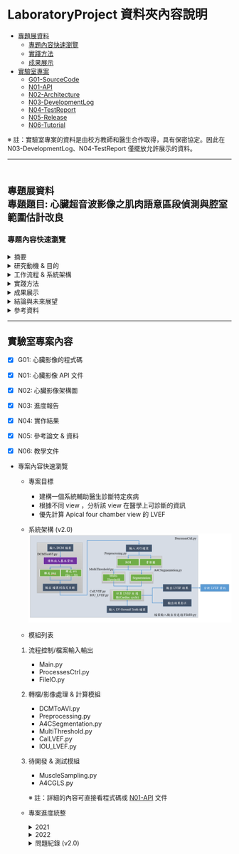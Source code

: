 # LaboratoryProject 資料夾內容說明
* [專題展資料](#independent_study)
    * [專題內容快速瀏覽](#study_browser)
    * [實踐方法](#implement)
    * [成果展示](#result_present) 
* [實驗室專案](#lab_project)
    * [G01-SourceCode](https://github.com/Sapphire0912/LaboratoryProject/tree/main/G01-SourceCode#source_code)
    * [N01-API](https://github.com/Sapphire0912/LaboratoryProject/tree/main/N01-API#api)
    * [N02-Architecture](https://github.com/Sapphire0912/LaboratoryProject/tree/main/N02-Architecture#architecture)
    * [N03-DevelopmentLog](https://github.com/Sapphire0912/LaboratoryProject/tree/main/N03-DevelopmentLog#develop_log)
    * [N04-TestReport](https://github.com/Sapphire0912/LaboratoryProject/tree/main/N04-TestReport#test_report)
    * [N05-Release](https://github.com/Sapphire0912/LaboratoryProject/tree/main/N05-Release#release)
    * [N06-Tutorial](https://github.com/Sapphire0912/LaboratoryProject/tree/main/N06-Tutorial#tutorial)


※ 註：實驗室專案的資料是由校方教師和醫生合作取得，具有保密協定。因此在 N03-DevelopmentLog、N04-TestReport 僅擺放允許展示的資料。
* * *  

<h2 id="independent_study"><br>專題展資料<br/>專題題目: 心臟超音波影像之肌肉語意區段偵測與腔室範圍估計改良</h2> 
<h3 id="study_browser"> 專題內容快速瀏覽 </h3>
<details>
   <summary> 摘要 </summary>
   
&emsp;&emsp;根據世界衛生組織統計，心血管疾病是全球的第一大死因，估計每年奪去 1790 萬人的生命。近年來，超音波的技術有了極大的進步，可以對心臟結構和功能進行評估。心臟超音波的發展可以詳細的顯示人體在正常生理狀態和病理狀態的心臟結構、測量和功能的系列檢查，透過此項技術提高了診斷的準確性。基於與醫生合作的經驗，我們創建了這個醫療項目，使用超音波影像來描繪心肌、瓣膜、腔室，建立一個分析心臟結構測量的系統。這些計算方法，我們 _**基於規則的系統 (rule-based system)**_ 對心臟每個部分進行分類並儲存測量值以供將來機器學習訓練。該系統用於支持連續患者的跟蹤、分析心臟超音波影像，診斷特定疾病降低誤判率，幫助醫生以做出最佳診斷，提高醫療品質。 _**通過與醫生討論，我們列出了疾病及其症狀，開發了一個系統來分析心臟的量測值，以檢測不同類型的疾病**_。
</details>

<details>
   <summary> 研究動機 & 目的 </summary>

&emsp;&emsp;由於心血管疾病一直位於全球十大死因的榜首，直到心臟超音波技術的發展針對心臟結構的評估及測量，使得提高了醫生診斷的準確性。為了診斷特定疾病及降低誤判率，幫助醫生做出最佳診斷，我們採取影像處理的技術對心臟超音波影像進行分析，在不同角度的心臟超音波影像，針對該影像的心臟結構定義腔室及肌肉的位置和範圍。透過與醫生討論，我們開發了一個系統來分析心臟的量測值，除了檢測不同類型的疾病外，同時輔助醫生診斷的一個工具。<br/>
&emsp;&emsp;現今許多計算機視覺的演算法，已被用在自動駕駛系統和臉部識別上。為了達到理想的結果，這些演算法在計算時都需要大量的數據樣本，然而
_**我們採用基於規則的系統，針對心臟的每個部份進行分類，再給予機器學習模型訓練，即使沒有大量的數據也可以達到理想的成果**_。

* 以下條列式敘述研究目的：
1.  為了診斷特定疾病及降低誤判率，達到輔助醫生做出最佳診斷。
2.  不同角度的超音波影像，針對影像的心臟結構定義腔室及肌肉的位置和範圍。
3.  透過與醫生討論，此系統的目標是計算 Apical four chamber view 的 LVEF。
4.  左心室的定義和範圍及二尖瓣位置是首要條件。
</details>

<details>
   <summary> 工作流程 & 系統架構 </summary>

&emsp;&emsp;主要流程分別分為醫院、醫生和系統。關於此系統，我們使用計算機視覺的演算法對心臟結構進行分類並分析測量結果。與其他系統的不同之處在於，我們並沒有使用來自其他資料庫的樣本，而是從醫生獲取患者的心臟超音波影像，真實患者的超音波影像並不像其他資料庫的樣本清晰，我們希望此系統能夠為患者帶來更低的成本，使得可以負擔起個人數據採集和跟蹤系統。
 
<div align=center>
   
   ![圖(一)工作流程圖](https://github.com/Sapphire0912/LaboratoryProject/blob/main/%E5%B0%88%E9%A1%8C%E5%B1%95%E8%B3%87%E6%96%99/image/%E5%B7%A5%E4%BD%9C%E6%B5%81%E7%A8%8B%E5%9C%96.jpg)
   <center>圖 (一) 工作流程圖</center><br><br/>
   
<div align=center>
   
   ![圖(二)系統架構圖](https://github.com/Sapphire0912/LaboratoryProject/blob/main/%E5%B0%88%E9%A1%8C%E5%B1%95%E8%B3%87%E6%96%99/image/%E7%B3%BB%E7%B5%B1%E6%9E%B6%E6%A7%8B%E5%9C%96.JPG)
   <center>圖 (二) 系統架構圖</center>
   
</details>

<details>
   <summary id="implement"> 實踐方法 </summary>  

**※ 註：每個超音波原始圖像的大小為 800 * 600 pixel**

   * 心臟超音波影像敘述  
&emsp;&emsp;心臟超音波已是醫生常用來檢查心臟相關疾病的工具，利用超音波探測物體的距離及大小。在診斷期間，將超音波的探頭放置在患者胸部上方並發射音波，接觸到心臟再反射由探頭接收，進而描繪心臟的影像。心臟超音波通常與都卜勒超音波和彩色都卜勒結合，以評估通過心臟瓣膜的血流。經過不同角度的超音波檢查，可以提供血管及各部分構造更詳細的資訊，可以檢視心臟的大小、收縮情形，進而評估心臟功能是否正常。不同角度的超音波又稱為 View，每個 View 會根據超音波探頭的位置和穿過心臟斷層平面的方向來定義名稱。我們常用的有五種 view，分別是 parasternal long axis、parasternal short axis、apical four chamber、apical two chamber 和 apical long axis。<br><br/>

   * 影像預處理  
&emsp;&emsp;為了可以將影像處理的目標更接近於我們感興趣的區域(即超音波影像區域)。如圖(三)，在一般的超音波影像會有診斷資料、使用哪種模式測量等文字。我們找到超音波影像區域的邊緣後，利用遮罩的方式抓出每幀圖像實質為超音波影像區域的位置，如圖(四)。<br/>
<div align=center>
   
   ![圖(三)心臟超音波影像](https://github.com/Sapphire0912/LaboratoryProject/blob/main/%E5%B0%88%E9%A1%8C%E5%B1%95%E8%B3%87%E6%96%99/image/%E5%BF%83%E8%87%9F%E8%B6%85%E9%9F%B3%E6%B3%A2%E5%BD%B1%E5%83%8F.jpg)
   <center>圖(三)心臟超音波影像</center><br><br/>
</div>

<div align=center>
   
   ![圖(四) ROI 範圍](https://github.com/Sapphire0912/LaboratoryProject/blob/main/%E5%B0%88%E9%A1%8C%E5%B1%95%E8%B3%87%E6%96%99/image/ROI%20%E7%AF%84%E5%9C%8D.jpg)
   <center>圖(四) ROI 範圍</center>
</div>

   * 骨架化(圖像細化)  
&emsp;&emsp;為了找到心臟的肌肉區域範圍，該演算法透過迭代掃描圖像，在每次迭代中刪除圖像中的像素，直到圖像停止變化，以便將肌肉的像素寬度減少到1。我們對影像的每幀進行骨架化，最後將每幀的結果疊加，如圖(五)，取得整體影像中最有可能為心臟肌肉的區域。利用此種方法，限制心臟的邊界。在做骨架化(圖像細化)之前，我們除了找到 ROI 範圍外還對影像做了濾波、形態學、二值化的處理，目的是為了避免原始超音波影像模糊導致不容易抓出心臟的肌肉區域。
<div align=center>
   
   ![圖(五) 骨架圖](https://github.com/Sapphire0912/LaboratoryProject/blob/main/%E5%B0%88%E9%A1%8C%E5%B1%95%E8%B3%87%E6%96%99/image/%E9%AA%A8%E6%9E%B6%E5%8C%96%E5%9C%96.jpg)
   <center>圖(五) 骨架圖</center>
</div>

   * 動態閾值  
&emsp;&emsp;由於真實患者超音波影像的數據樣本並非像其他數據庫的樣本清晰。在參考資料[2]的做法，使用 Gray Level Symmetric Axis Transform偵測腔室的區域，接著利用 SVM 及 Constellation 對腔室做語意分析。我們則採用動態閾值方法及 distance transform 來偵測腔室區域，首先在心臟範圍及 ROI 的區域內，收集每一幀中每個像素的灰階值並且繪製成直方圖，觀察每幀的灰階值分布，如圖(六)、圖(七)。根據每一幀採用不同閾值及參數，以達到區分腔室及肌肉區域。
<div align=center>
   
   ![圖(六) 灰階直方圖](https://github.com/Sapphire0912/LaboratoryProject/blob/main/%E5%B0%88%E9%A1%8C%E5%B1%95%E8%B3%87%E6%96%99/image/%E7%81%B0%E9%9A%8E%E7%9B%B4%E6%96%B9%E5%9C%96.jpg)
   <center>圖(六) 灰階直方圖</center><br><br/>
</div>

<div align=center>
   
   ![圖(七) 不同幀灰階直方圖](https://github.com/Sapphire0912/LaboratoryProject/blob/main/%E5%B0%88%E9%A1%8C%E5%B1%95%E8%B3%87%E6%96%99/image/%E4%B8%8D%E5%90%8C%E5%B9%80%E7%9A%84%E7%81%B0%E9%9A%8E%E7%9B%B4%E6%96%B9%E5%9C%96.jpg)
   <center>圖(七) 不同幀灰階直方圖</center>
</div>

   ※ 註：詳細的演算法計算在 [N06-Tutorial Multi-Threshold 教學文件][src]

   [src]: <https://github.com/Sapphire0912/LaboratoryProject/blob/main/N06-Tutorial/Multi-Threshold%20%E6%95%99%E5%AD%B8%E6%96%87%E4%BB%B6.pptx>
   
   * 圖像分割  
&emsp;&emsp;根據 Apical four chamber view，我們使用了動態閾值得到了初步腔室的範圍後，為了定義每幀的每個腔室及瓣膜位置，採取了統計的方法。由於在瓣膜打開的時間，瓣膜位置在影像上較模糊，不容易區分心房和心室的範圍，因此我們先統計整個影像的腔室位置，接著再利用機器學習模型訓練，得到每個腔室具體的位置，如圖(八)。
<div align=center>
   
   ![圖(八) 腔室語意分析](https://github.com/Sapphire0912/LaboratoryProject/blob/main/%E5%B0%88%E9%A1%8C%E5%B1%95%E8%B3%87%E6%96%99/image/%E8%85%94%E5%AE%A4%E8%AA%9E%E6%84%8F%E5%88%86%E6%9E%90.jpg)
   <center>圖(八) 腔室語意分析</center><br><br/>
</div>

   * 定義瓣膜位置  
&emsp;&emsp;利用骨架圖以及腔室語意分析的結果，定義二尖瓣位置。我們採用基於規則的做法，初步定義二尖瓣支點的位置，如圖(九)，限制了左心室(Left Ventricle)的範圍，以供計算左心室射血分數(Left Ventricular Ejection Fraction)以及定義左心室肌肉區段的語意分析使用。
<div align=center>
   
   ![圖(九) 定義二尖瓣支點](https://github.com/Sapphire0912/LaboratoryProject/blob/main/%E5%B0%88%E9%A1%8C%E5%B1%95%E8%B3%87%E6%96%99/image/%E5%AE%9A%E7%BE%A9%E4%BA%8C%E5%B0%96%E7%93%A3%E6%94%AF%E9%BB%9E.jpg)
   <center>圖(九) 定義二尖瓣支點</center><br><br/>
</div>

   * 左心室肌肉區段語意分析  
&emsp;&emsp;根據 Apical four chamber view的心臟結構以及醫學對於左心室上肌肉區段的定義如圖(十)，主要有六個區段 basal septal、septal、apical septal、apical lateral、lateral 和 basal lateral。我們利用二尖瓣位置和動態閾值方法，將超音波影像中左心室肌肉區域和醫學定義的位置做匹配，接著將每個區段重新取樣，得到結果如圖(十一)。
<div align=center>
   
   ![圖(十) A4C 模型圖](https://github.com/Sapphire0912/LaboratoryProject/blob/main/%E5%B0%88%E9%A1%8C%E5%B1%95%E8%B3%87%E6%96%99/image/Apical%20Four%20Chamber%20%E6%A8%A1%E5%9E%8B%E5%9C%96.jpg)
   <center>圖(十) Apical Four Chamber 模型圖</center><br><br/>
</div>

綠點為 apical septal、藍點為 septal、紅點為 basal septal、天空藍點為 apical lateral、黃點為 lateral、粉色點為 basal lateral。

<div align=center>
  
   ![圖(十一) 左心室肌肉區段語意分析圖](https://github.com/Sapphire0912/LaboratoryProject/blob/main/%E5%B0%88%E9%A1%8C%E5%B1%95%E8%B3%87%E6%96%99/image/%E5%B7%A6%E5%BF%83%E5%AE%A4%E8%82%8C%E8%82%89%E5%8D%80%E6%AE%B5%E8%AA%9E%E6%84%8F%E5%88%86%E6%9E%90%E5%9C%96.jpg)
   <center>圖(十一) 左心室肌肉區段語意分析圖</center>
</div>

</details>

<details>
   <summary id="result_present"> 成果展示 </summary>
   ※ 註：在這裡直接展示結果影片
<div align=center>
   
   ![segment_case_00004042](https://github.com/Sapphire0912/LaboratoryProject/blob/main/%E5%B0%88%E9%A1%8C%E5%B1%95%E8%B3%87%E6%96%99/image/Segment/00004042_110428_0999.gif)
   <center>Case 1 圖像分割(腔室語意分析)</center><br><br/>

   ![valve_case_00004042](https://github.com/Sapphire0912/LaboratoryProject/blob/main/%E5%B0%88%E9%A1%8C%E5%B1%95%E8%B3%87%E6%96%99/image/Segment/Valve_00004042_110428_0999.gif)
   <center>Case 1 定義二尖瓣支點</center><br><br/>

   ![segment_case_001125171](https://github.com/Sapphire0912/LaboratoryProject/blob/main/%E5%B0%88%E9%A1%8C%E5%B1%95%E8%B3%87%E6%96%99/image/Segment/01125171_090942_0090.gif)
   <center>Case 2 圖像分割(腔室語意分析)</center><br><br/>

   ![valve_case_001125171](https://github.com/Sapphire0912/LaboratoryProject/blob/main/%E5%B0%88%E9%A1%8C%E5%B1%95%E8%B3%87%E6%96%99/image/Segment/Valve_01125171_090942_0090.gif)
   <center>Case 2 定義二尖瓣支點</center><br><br/>

   ![muscle_semantic](https://github.com/Sapphire0912/LaboratoryProject/blob/main/%E5%B0%88%E9%A1%8C%E5%B1%95%E8%B3%87%E6%96%99/image/Muscle%20Sematic/00004042_110428_0999.gif)
   <center>Case 1 左心室肌肉語意分析</center><br><br/>
   
</div>
</details>

<details>
   <summary> 結論與未來展望 </summary>

   * 結論  
&emsp;&emsp;我們正在構建一個全自動且可擴展的心臟超音波影像分析系統，其中包含圖像分割、辨識 view 和結構測量，分析包括心房、心室和心肌在內的心臟部分，以及彩色都卜勒診斷血液是否逆流。列出這些心臟結構的量測值，輔助醫生收集所有的症狀，例如：二尖瓣閉鎖不全、三尖瓣閉鎖不全、主動脈閉鎖不全、左心室舒張期受損(心臟衰竭)等。<br><br/>
   * 未來展望  
&emsp;&emsp;目前我們最優先的目標是計算左心室射血分數來評估心臟功能是否正常。由於醫生在評估心臟功能時，不會只看患者的其中一個 View 就直接做診斷，還會採取 apical long axis、apical two chamber。為了更接近醫生診斷的結果，因此接下來會分析上述 View。近年來，醫學有較新的診斷左心室功能的技術，global longitudinal strain，此項技術在超音波影像上，除了需要做肌肉區段的語意分析外，也需要計算心臟在收縮及舒張時的收縮率，未來會朝著該方向繼續發展。
</details>

<details>
   <summary> 參考資料 </summary>
   
   [1]	https://www.ahajournals.org/doi/epub/10.1161/CIRCULATIONAHA.118.034338  
   [2]	S. Ebadollahi; Shih-Fu Chang; H. Wu (2004, July). Automatic View Recognition in Echocardiogram Videos using Parts-Based Representation. Proceedings of the 2004 IEEE Computer Society Conference on Computer Vision and Pattern Recognition, 2004. CVPR 2004, Washington, DC, USA.  
   [3]	https://dicom.innolitics.com/ciods/us-image  
</details>

* * *  

<h2 id="lab_project">實驗室專案內容</h2>

  - [x] G01: 心臟影像的程式碼
  - [x] N01: 心臟影像 API 文件   
  - [x] N02: 心臟影像架構圖  
  - [x] N03: 進度報告    
  - [x] N04: 實作結果   
  - [x] N05: 參考論文 & 資料  
  - [x] N06: 教學文件


* 專案內容快速瀏覽
  * 專案目標
    * 建構一個系統輔助醫生診斷特定疾病
    * 根據不同 view ，分析該 view 在醫學上可診斷的資訊
    * 優先計算 Apical four chamber view 的 LVEF

  * 系統架構 (v2.0)
    ![系統架構圖](https://github.com/Sapphire0912/LaboratoryProject/blob/main/N02-Architecture/%E7%B3%BB%E7%B5%B1%E6%9E%B6%E6%A7%8B.PNG)
    
  * 模組列表
  1. 流程控制/檔案輸入輸出  
       * Main.py
       * ProcessesCtrl.py
       * FileIO.py 
  2. 轉檔/影像處理 & 計算模組
       * DCMToAVI.py
       * Preprocessing.py
       * A4CSegmentation.py
       * MultiThreshold.py
       * CalLVEF.py
       * IOU_LVEF.py
  3. 待開發 & 測試模組
       * MuscleSampling.py
       * A4CGLS.py
         
       ※ 註：詳細的內容可直接看程式碼或 [N01-API](https://github.com/Sapphire0912/LaboratoryProject/tree/main/N01-API#api) 文件
   
  * 專案進度統整
    <details>
       <summary>2021</summary>
       
       * 2021.05  
          <p><b>－</b>完成 dicom 檔轉成 .avi 和 .png 程式</p>   
          <p><b>－</b>設計分類 9 種不同 view 的分類器</p>
       * 2021.06
         <p><b>－</b>完成分類 9 種不同 view 的分類器</p>
         <p><b>－</b>優化分類器程式的執行時間</p>
       * 2021.07
          <p><b>－</b>優化骨架化程式執行時間</p>
          <p><b>－</b>處理含有 Doppler 效應的資料集</p>
          <p><b>－</b>還原有 Doppler 效應的影像</p>
       * 2021.08
         <p><b>－</b>利用 Matching 演算法處理 Parasternal Long Axis view</p>
         <p><b>－</b>完成抓取影像 ROI 區域程式</p>
       * 2021.09
         <p><b>－</b>修正 Doppler 演算法、視覺化結果</p>
         <p><b>－</b>開發 Parasternal Long Axis M-Mode 演算法</p>
       * 2021.11
         <p><b>－</b>完成 DCMToAVI.py 模組</p>
         <p><b>－</b>處理心臟週期</p>
         <p><b>－</b>設計 Multi Threshold 演算法</p>
         <p><b>－</b>設計 Apical Four Chamber view 抓取二尖瓣位置的演算法</p>
       * 2021.12
         <p><b>－</b>優化 Multi Threshold 演算法(部分以C語言實現)</p>
         <p><b>－</b>調整 Multi Threshold 中 histogram 的計算方式</p>
         <p><b>－</b>完成 MultiThreshold.py 模組</p>
         <p><b>－</b>修正 Apical Four Chamber view 抓取二尖瓣位置中的K-means 的分群問題</p>
         <p><b>－</b>調整 Apical Four Chamber view 預測腔室位置的演算法</p>
         <p><b>－</b>調整 Apical Four Chamber view 抓取二尖瓣瓣膜的演算法</p>
         <p><b>－</b>整合 ROI 區域程式、骨架化程式為 Preprocessing.py 模組</p>
         <p><b>－</b>新增基本輸入輸出模組 FileIO.py、控制流程及參數的ProcessesCtrl.py 模組</p>
         <p><b>－</b>完成系統架構 (v1.0)</p>
    </details>
     <details>
       <summary>2022</summary>

       * 2022.01
         <p><b>－</b>設計 Apical Four Chamber view 肌肉區域的演算法</p>
         <p><b>－</b>調整 Multi Threshold 中的參數設定</p>
       * 2022.02
         <p><b>－</b>利用 BFS 和 Connected component labeling 實現 Apical Four Chamber view 肌肉區域的演算法</p>
         <p><b>－</b>基於 Apical Four Chamber view 的 K-means 結果、標準模型的關係，實現定義肌肉特徵點</p>
       * 2022.03
         <p><b>－</b>完成 MuscleSampling.py 模組</p>
         <p><b>－</b>新增可調整 Multi Threshold 階數的參數</p>
       * 2022.04
         <p><b>－</b>整理系統架構(v1.1)、進行單元測試</p>
         <p><b>－</b>開發 Global Longitudinal Strain 演算法</p>
         <p><b>－</b>利用 E/A Ratio 定義心臟週期</p>
       * 2022.05
         <p><b>－</b>完成系統架構(v1.1) 的專案管理</p>
         <p><b>－</b>完成 A4CGLS.py 模組</p>
       * 2022.06
         <p><b>－</b>統計 LVEF 醫生診斷資料</p>
         <p><b>－</b>完成 CalLVEF.py、IOU_LVEF.py 模組</p>
         <p><b>－</b>新增系統架構(v1.1) 專案管理中的測試數據及資料</p>
       * 2022.08
         <p><b>－</b>交接實驗室專案(v1.1)</p>
         <p><b>－</b>完成系統架構(v2.0) 的系統整合</p>   
       * 2022.12
         <p><b>－</b>完成系統架構(v2.0) 的模組整合</p>
         <p><b>－</b>完成當前模組的單元測試</p>
         <p><b>－</b>完成 API 文件 v1.0 </p>
         <p><b>－</b>交接實驗室專案 (v2.0)</p>
    </details>

    <details>
       <summary>問題紀錄 (v2.0)</summary>
       
       * Processing.py
         <p><b>1. </b>ROI 無法完整找出超音波影像有效區域</p>
         <p><b>2. </b>骨架圖: 輸出為全黑的圖像</p>

         <p><b>－</b>原因：影片幀數過少</p>
         
         - [x] 1. 已解決，採用霍夫變換
         - [x] 2. 已解決，跳過此影片(資料集造成)

       * A4CSegmentation.py
         <p><b>1. </b>腔室中心點： 無法準確區分四個腔室</p>
         <p><b>－</b>原因：<br>&emsp;a. 影像模糊、影像大多幀都缺少右心室 RV <br>&emsp;b. 影像中，左心室 LV 範圍較廣</p>
   
         - [x] a 情況. 已解決，跳過此影片(資料集造成)
         - [x] b 情況. 已解決，再次做分群演算法

         <p><b>2. </b>二尖瓣位置：無法找到腔室中心點時，二尖瓣位置會消失</p>
         <p><b>－</b>原因：<br>&emsp;a. 影像晃動幅度過大 <br>&emsp;b. 一個影片出現多個 view 的圖像<br>&emsp;c. 只有幾幀無法找到腔室中心點</p>

         - [x] a, b 情況. 已解決，跳過此影片(資料集造成)
         - [x] c 情況. 已解決，利用之前正常的所有幀取平均

       * MultiThreshold.py
         <p><b>1. </b>執行速度問題： Python 卷積運算效率差</p>
         
         - [x] 1. 已解決，採用 windows 下 swig，C & Python 實現

      * IOU_LVEF.py
         <p><b>1. </b>Ground Truth 計算 LVEF 時出現錯誤</p>
         <p><b>－</b>原因：計算 Ground Truth 的 LVEF，所需 EDV & ESV frames 和程式計算的不同。</p>
         
         - [ ] 1. 未解決，需要觀察 Ground Truth 的結果，針對 CalLVEF.py 內的演算法做調整

    </details>
    
